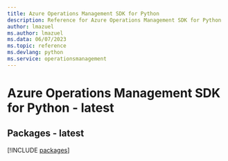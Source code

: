 ```yaml
---
title: Azure Operations Management SDK for Python
description: Reference for Azure Operations Management SDK for Python
author: lmazuel
ms.author: lmazuel
ms.data: 06/07/2023
ms.topic: reference
ms.devlang: python
ms.service: operationsmanagement
---
```

# Azure Operations Management SDK for Python - latest
## Packages - latest
[!INCLUDE [packages](operations-management-index.md)]